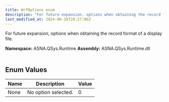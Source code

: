 ```yaml
---
title: WrfOptions enum
description: "For future expansion, options when obtaining the record format of a display file. "
last_modified_at: 2024-06-26T20:27:06Z
---
```


For future expansion, options when obtaining the record format of a display file.

**Namespace:** ASNA.QSys.Runtime
**Assembly:** ASNA.QSys.Runtime.dll
<br>
<br>

## Enum Values

| Name | Description | Value
| --- | --- | --- 
| None | No option selected. | 0 |
